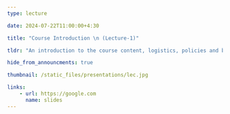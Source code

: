 ```yaml
---
type: lecture

date: 2024-07-22T11:00:00+4:30

title: "Course Introduction \n (Lecture-1)"

tldr: "An introduction to the course content, logistics, policies and background."

hide_from_announcments: true

thumbnail: /static_files/presentations/lec.jpg

links: 
    - url: https://google.com
      name: slides  
---
```


